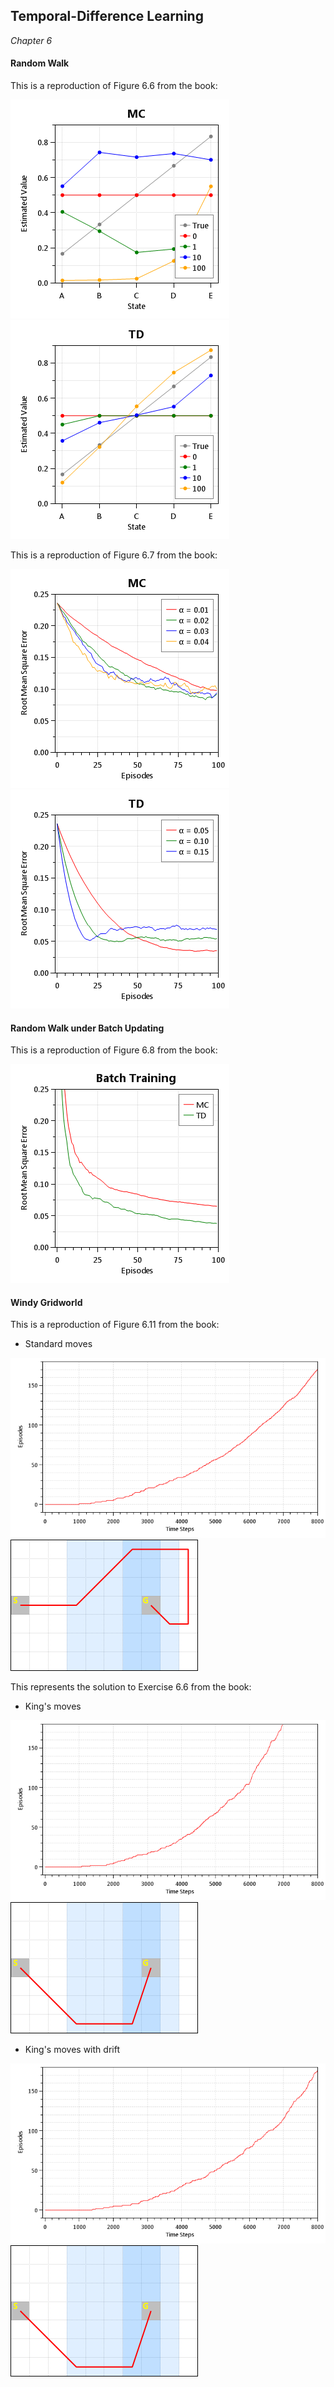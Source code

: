 ## Temporal-Difference Learning

*Chapter 6*

#### Random Walk

This is a reproduction of Figure 6.6 from the book:

![Figure 6.6 - Random Walk (Values) - MC](images/Figure-6.6-RandomWalk-Values-MC.png)
![Figure 6.6 - Random Walk (Values) - TD](images/Figure-6.6-RandomWalk-Values-TD.png)

This is a reproduction of Figure 6.7 from the book:

![Figure 6.7 - Random Walk (Errors) - MC](images/Figure-6.7-RandomWalk-Errors-MC.png)
![Figure 6.7 - Random Walk (Errors) - TD](images/Figure-6.7-RandomWalk-Errors-TD.png)

#### Random Walk under Batch Updating

This is a reproduction of Figure 6.8 from the book:

![Figure 6.8 - Random Walk under Batch Updating](images/Figure-6.8-RandomWalkUnderBatchUpdating.png)

#### Windy Gridworld

This is a reproduction of Figure 6.11 from the book:

* Standard moves

![Figure 6.11 - Windy Gridworld (Stats) - Standard Moves](images/Figure-6.11-WindyGridworld-Stats-StandardMoves.png)
![Figure 6.11 - Windy Gridworld (Route) - Standard Moves](images/Figure-6.11-WindyGridworld-Route-StandardMoves.png)

This represents the solution to Exercise 6.6 from the book:

* King's moves

![Exercise 6.6 - Windy Gridworld (Stats) - King's Moves](images/Exercise-6.6-WindyGridworld-Stats-KingsMoves.png)
![Exercise 6.6 - Windy Gridworld (Route) - King's Moves](images/Exercise-6.6-WindyGridworld-Route-KingsMoves.png)

* King's moves with drift

![Exercise 6.6 - Windy Gridworld (Stats) - King's Moves with Drift](images/Exercise-6.6-WindyGridworld-Stats-KingsMovesWithDrift.png)
![Exercise 6.6 - Windy Gridworld (Route) - King's Moves with Drift](images/Exercise-6.6-WindyGridworld-Route-KingsMovesWithDrift.png)
